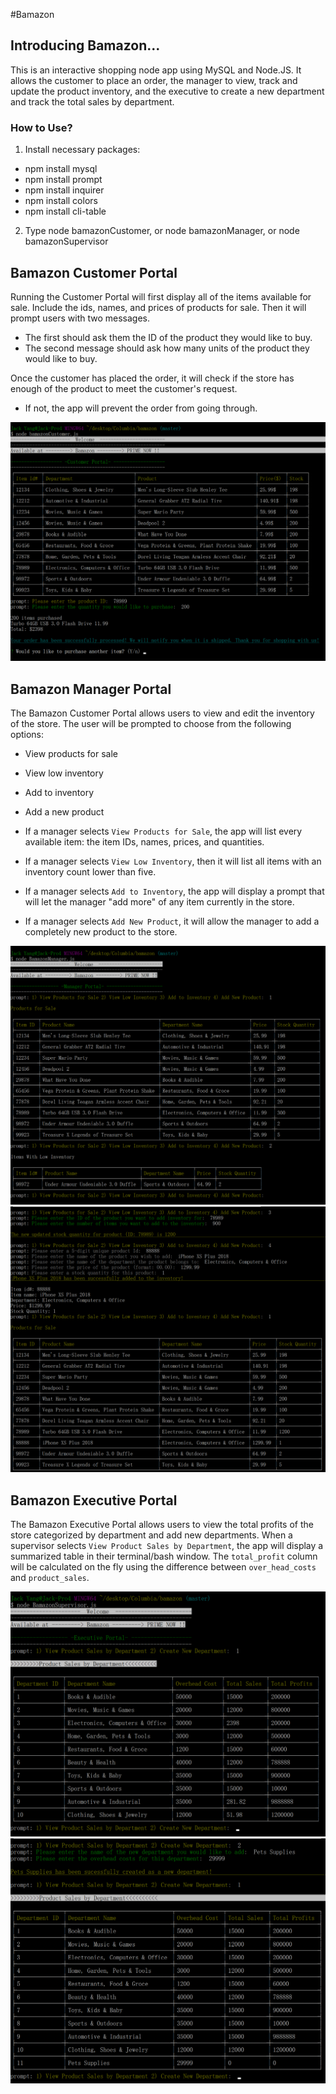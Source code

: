 #Bamazon

## Introducing Bamazon...
 

This is an interactive shopping node app using MySQL and Node.JS. It allows the customer to place an order, the manager to view, track and update the product inventory, and the executive to create a new department and track the total sales by department.

### How to Use?
1. Install necessary packages: 

* npm install mysql
* npm install prompt
* npm install inquirer
* npm install colors
* npm install cli-table
    
2. Type node bamazonCustomer, or node bamazonManager, or node bamazonSupervisor
 
## Bamazon Customer Portal
 

Running the Customer Portal will first display all of the items available for sale. Include the ids, names, and prices of products for sale. Then it will prompt users with two messages.

   * The first should ask them the ID of the product they would like to buy.
   * The second message should ask how many units of the product they would like to buy.

Once the customer has placed the order, it will check if the store has enough of the product to meet the customer's request.

   * If not, the app will prevent the order from going through.

![Customer Portal](images/customer.png)


## Bamazon Manager Portal
 

The Bamazon Customer Portal allows users to view and edit the inventory of the store.  The user will be prompted to choose from the following options:
* View products for sale
* View low inventory
* Add to inventory
* Add a new product

* If a manager selects `View Products for Sale`, the app will list every available item: the item IDs, names, prices, and quantities.
* If a manager selects `View Low Inventory`, then it will list all items with an inventory count lower than five.
* If a manager selects `Add to Inventory`, the app will display a prompt that will let the manager "add more" of any item currently in the store.
* If a manager selects `Add New Product`, it will allow the manager to add a completely new product to the store.


![Bamazon Manager Portal](images/manager1.png)
![Bamazon Manager Portal](images/manager2.png)


## Bamazon Executive Portal
 

The Bamazon Executive Portal allows users to view the total profits of the store categorized by department and add new departments. When a supervisor selects `View Product Sales by Department`, the app will display a summarized table in their terminal/bash window. The `total_profit` column will be calculated on the fly using the difference between `over_head_costs` and `product_sales`. 

![Bamazon Executive Portal](images/executive1.png)
![Bamazon Executive Portal](images/executive2.png)




